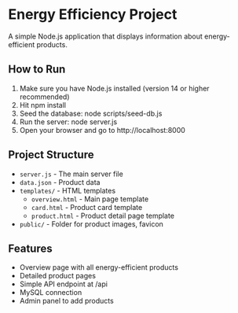 # Energy Efficiency Project

A simple Node.js application that displays information about energy-efficient products.

## How to Run

1. Make sure you have Node.js installed (version 14 or higher recommended)
2. Hit npm install
3. Seed the database: node scripts/seed-db.js
3. Run the server: node server.js
4. Open your browser and go to http://localhost:8000

## Project Structure

- `server.js` - The main server file
- `data.json` - Product data
- `templates/` - HTML templates
  - `overview.html` - Main page template
  - `card.html` - Product card template
  - `product.html` - Product detail page template
- `public/` - Folder for product images, favicon

## Features

- Overview page with all energy-efficient products
- Detailed product pages
- Simple API endpoint at /api
- MySQL connection
- Admin panel to add products

